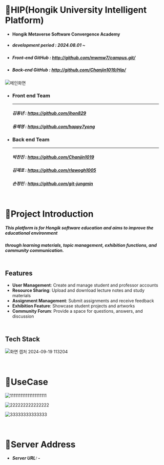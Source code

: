 # :star2:HIP(Hongik University Intelligent Platform)
* #### Hongik Metaverse Software Convergence Academy
* ##### development period : 2024.08.01 ~
* ##### Front-end GitHub : <http://github.com/mwmw7/campus.git/>
* ##### Back-end GitHub : <http://github.com/Chanjin1019/Hip/>

![메인화면](https://github.com/user-attachments/assets/09467aa8-417b-4176-a2cd-d12b0a2321da)
* ### Front end Team
  ---
  ##### 김동년 : <https://github.com/jhon829>

  ##### 용채영 : <https://github.com/happy7yong>
 
* ### Back end Team
  ---
  ##### 박찬진 : <https://github.com/Chanjin1019>
  ##### 김재호 : <https://github.com/rlawogh1005>
  ##### 손정민 : <https://github.com/git-jungmin>
 

# <br/>:star2:Project Introduction

  ##### This platform is for Hongik software education and aims to improve the educational environment 
  ##### through learning materials, topic management, exhibition functions, and community communication.

  ## <br/>Features

- **User Management**: Create and manage student and professor accounts
- **Resource Sharing**: Upload and download lecture notes and study materials
- **Assignment Management**: Submit assignments and receive feedback
- **Exhibition Feature**: Showcase student projects and artworks
- **Community Forum**: Provide a space for questions, answers, and discussion


 ## <br/>  Tech Stack
   ![화면 캡처 2024-09-19 113204](https://github.com/user-attachments/assets/52b1be1a-7bc7-44b1-9431-cb36ca11ca17)

# <br/>:star2:UseCase
![111111111111111111111](https://github.com/user-attachments/assets/20258b68-7edf-45e5-b241-3632c8429327)

![222222222222222](https://github.com/user-attachments/assets/c6ecce51-eb7d-4cb5-928a-8224dd84f5cd)

![33333333333333](https://github.com/user-attachments/assets/99d47b36-99ae-424d-9f73-c2cb9fc85d07)


# <br/>:star2:Server Address
* ##### Server URL: -
